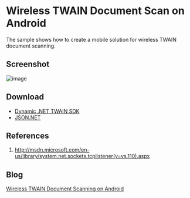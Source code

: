 # Wireless TWAIN Document Scan on Android
The sample shows how to create a mobile solution for wireless TWAIN document scanning.

## Screenshot
![image](http://www.codepool.biz/wp-content/uploads/2014/09/twain_android_client-168x300.png)

## Download
- [Dynamic .NET TWAIN SDK][2]
- [JSON.NET][3]

## References
1. http://msdn.microsoft.com/en-us/library/system.net.sockets.tcplistener(v=vs.110).aspx

## Blog
[Wireless TWAIN Document Scanning on Android][1]

[1]:http://www.codepool.biz/tech-frontier/android/wireless-twain-document-scanning-on-android.html
[2]:http://www.dynamsoft.com/Downloads/.Net-TWAIN-Scanner-Download.aspx
[3]:https://json.codeplex.com/releases

